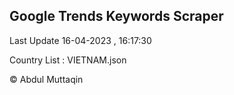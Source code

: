 

## Google Trends Keywords Scraper 
 
Last Update 16-04-2023 , 16:17:30

Country List :
VIETNAM.json



© Abdul Muttaqin 
